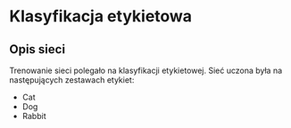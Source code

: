 # Klasyfikacja etykietowa

## **Opis sieci** 
Trenowanie sieci polegało na klasyfikacji etykietowej. Sieć uczona była na następujących zestawach etykiet: 
* Cat 
* Dog
* Rabbit
 
